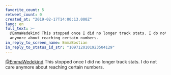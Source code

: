```yaml
---
favorite_count: 5
retweet_count: 0
created_at: "2019-02-17T14:00:13.000Z"
lang: en
full_text: >-
  @EmmaWedekind This stopped once I did no longer track stats. I do not care
  anymore about reaching certain numbers.
in_reply_to_screen_name: EmmaBostian
in_reply_to_status_id_str: "1097120101923504129"
---
```


[@EmmaWedekind](https://twitter.com/EmmaWedekind) This stopped once I did no
longer track stats. I do not care anymore about reaching certain numbers.

